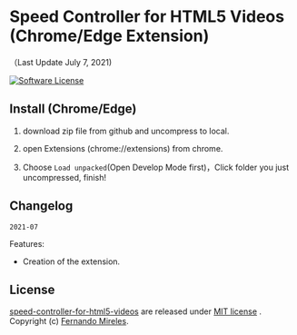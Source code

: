 # Speed Controller for HTML5 Videos (Chrome/Edge Extension)

（Last Update July 7, 2021)

[![Software License](https://img.shields.io/badge/license-MIT-brightgreen.svg)](LICENSE)

## Install (Chrome/Edge)

1. download zip file from github and uncompress to local.

2. open Extensions (chrome://extensions) from chrome.

3. Choose `Load unpacked`(Open Develop Mode first)，Click folder you just uncompressed, finish!

## Changelog

`2021-07`

Features:
- Creation of the extension.

## License

[speed-controller-for-html5-videos](https://github.com/fernandomireles/speed-controller-for-HTML5-videos/) are released under [MIT license](https://github.com/fernandomireles/speed-controller-for-HTML5-videos/blob/main/LICENSE) . Copyright (c) [Fernando Mireles](https://github.com/fernandomireles).
